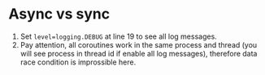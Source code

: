 # Async vs sync
1. Set `level=logging.DEBUG` at line 19 to see all log messages.
2. Pay attention, all coroutines work in the same process and thread
(you will see process in thread id if enable all log messages), therefore
data race condition is improssible here.


